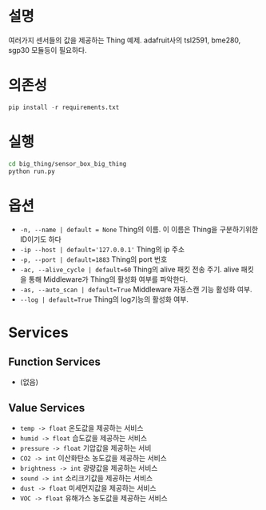 # 설명

여러가지 센서들의 값을 제공하는 Thing 예제. adafruit사의 tsl2591, bme280, sgp30 모듈등이 필요하다.

# 의존성

```python
pip install -r requirements.txt
```

# 실행

```bash
cd big_thing/sensor_box_big_thing
python run.py
```

# 옵션

- `-n, --name | default = None`
  Thing의 이름. 이 이름은 Thing을 구분하기위한 ID이기도 하다
- `-ip --host | default='127.0.0.1'`
  Thing의 ip 주소
- `-p, --port | default=1883`
  Thing의 port 번호
- `-ac, --alive_cycle | default=60`
  Thing의 alive 패킷 전송 주기. alive 패킷을 통해 Middleware가 Thing의 활성화 여부를 파악한다.
- `-as, --auto_scan | default=True`
  Middleware 자동스캔 기능 활성화 여부.
- `--log | default=True`
  Thing의 log기능의 활성화 여부.

# Services

## Function Services

- (없음)

## Value Services

- `temp -> float`
  온도값을 제공하는 서비스
- `humid -> float`
  습도값을 제공하는 서비스
- `pressure -> float`
  기압값을 제공하는 서비
- `CO2 -> int`
  이산화탄소 농도값을 제공하는 서비스
- `brightness -> int`
  광량값을 제공하는 서비스
- `sound -> int`
  소리크기값을 제공하는 서비스
- `dust -> float`
  미세먼지값을 제공하는 서비스
- `VOC -> float`
  유해가스 농도값을 제공하는 서비스

